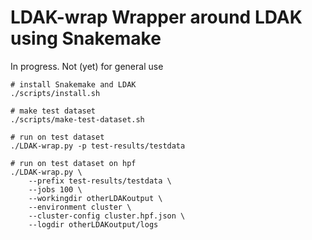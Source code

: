 LDAK-wrap Wrapper around LDAK using Snakemake
=============================================

In progress. Not (yet) for general use

```
# install Snakemake and LDAK
./scripts/install.sh

# make test dataset
./scripts/make-test-dataset.sh

# run on test dataset
./LDAK-wrap.py -p test-results/testdata

# run on test dataset on hpf
./LDAK-wrap.py \
    --prefix test-results/testdata \
    --jobs 100 \
    --workingdir otherLDAKoutput \
    --environment cluster \
    --cluster-config cluster.hpf.json \
    --logdir otherLDAKoutput/logs
```
